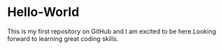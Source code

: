 # Hello-World
This is my first repository on GitHub and I am excited to be here.Looking forward to learning great coding skills.
